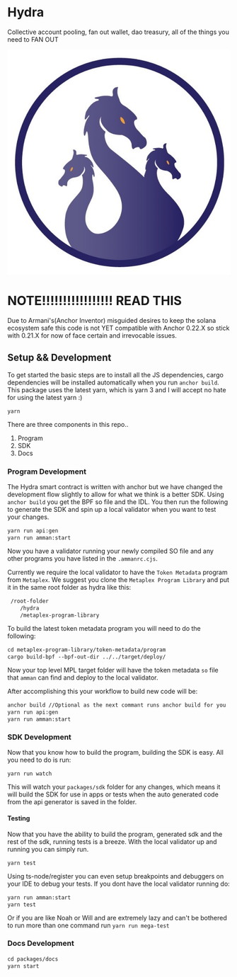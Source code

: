 # Hydra

Collective account pooling, fan out wallet, dao treasury, all of the things you need to FAN OUT

![](/packages/docs/static/img/logo.jpeg)

# NOTE!!!!!!!!!!!!!!!!! READ THIS

Due to Armani's(Anchor Inventor) misguided desires to keep the solana ecosystem safe this code is not YET compatible with Anchor 0.22.X so stick with 0.21.X for now of face certain and irrevocable issues.

## Setup && Development

To get started the basic steps are to install all the JS dependencies, cargo dependencies will be installed automatically when you run `anchor build`.
This package uses the latest yarn, which is yarn 3 and I will accept no hate for using the latest yarn :)

```
yarn
```

There are three components in this repo..

1. Program
2. SDK
3. Docs

### Program Development

The Hydra smart contract is written with anchor but we have changed the development flow slightly to allow for what we think is a better SDK.
Using `anchor build` you get the BPF so file and the IDL. You then run the following to generate the SDK and spin up a local validator when you want to test your changes.

```shell
yarn run api:gen
yarn run amman:start
```

Now you have a validator running your newly compiled SO file and any other programs you have listed in the `.ammanrc.cjs`.

Currently we require the local validator to have the `Token Metadata` program from `Metaplex`. We suggest you clone the `Metaplex Program Library` and put it in the same root folder as hydra like this:

```shell
 /root-folder
    /hydra
    /metaplex-program-library
```

To build the latest token metadata program you will need to do the following:

```shell
cd metaplex-program-library/token-metadata/program
cargo build-bpf --bpf-out-dir ../../target/deploy/
```

Now your top level MPL target folder will have the token metadata `so` file that `amman` can find and deploy to the local validator.

After accomplishing this your workflow to build new code will be:

```shell
anchor build //Optional as the next commant runs anchor build for you
yarn run api:gen
yarn run amman:start
```

### SDK Development

Now that you know how to build the program, building the SDK is easy. All you need to do is run:

```shell
yarn run watch
```

This will watch your `packages/sdk` folder for any changes, which means it will build the SDK for use in apps or tests when the auto generated code from the api generator is saved in the folder.

#### Testing

Now that you have the ability to build the program, generated sdk and the rest of the sdk, running tests is a breeze.
With the local validator up and running you can simply run.

```shell
yarn test
```

Using ts-node/register you can even setup breakpoints and debuggers on your IDE to debug your tests.
If you dont have the local validator running do:

```shell
yarn run amman:start
yarn test
```

Or if you are like Noah or Will and are extremely lazy and can't be bothered to run more than one command run `yarn run mega-test`

### Docs Development

```shell
cd packages/docs
yarn start
```
